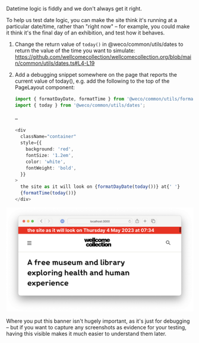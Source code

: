Datetime logic is fiddly and we don't always get it right.

To help us test date logic, you can make the site think it's running at a particular date/time, rather than "right now" – for example, you could make it think it's the final day of an exhibition, and test how it behaves.

1.  Change the return value of `today()` in @weco/common/utils/dates to return the value of the time you want to simulate: https://github.com/wellcomecollection/wellcomecollection.org/blob/main/common/utils/dates.ts#L4-L19

2.  Add a debugging snippet somewhere on the page that reports the current value of today(), e.g. add the following to the top of the PageLayout component:

    ```typescript
    import { formatDayDate, formatTime } from '@weco/common/utils/format-date';
    import { today } from '@weco/common/utils/dates';

    …

    <div
      className="container"
      style={{
        background: 'red',
        fontSize: '1.2em',
        color: 'white',
        fontWeight: 'bold',
      }}
    >
      the site as it will look on {formatDayDate(today())} at{' '}
      {formatTime(today())}
    </div>
    ```

<img src="./screenshots/datetime-banner.png">

Where you put this banner isn't hugely important, as it's just for debugging – but if you want to capture any screenshots as evidence for your testing, having this visible makes it much easier to understand them later.
